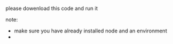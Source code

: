 please  dowenload this code and run it

note:
* make sure you have already installed node and an environment 
* 
